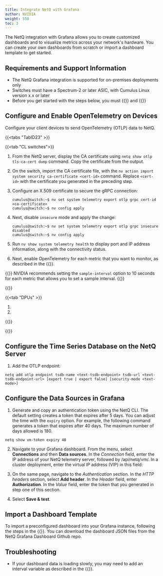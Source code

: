 ```yaml
---
title: Integrate NetQ with Grafana
author: NVIDIA
weight: 550
toc: 3
---
```


The NetQ integration with Grafana allows you to create customized dashboards and to visualize metrics across your network's hardware. You can create your own dashboards from scratch or import a dashboard template to get started.
<!--
{{<figure src="/images/netq/grafana-dash-415.png" alt="Grafana dashboard displaying GPU statistics" width="1200">}}
-->

## Requirements and Support Information

- The NetQ Grafana integration is supported for on-premises deployments only
- Switches must have a Spectrum-2 or later ASIC, with Cumulus Linux version x.x or later
- Before you get started with the steps below, you must {{<exlink url="https://grafana.com/docs/grafana/latest/setup-grafana/installation/" text="install Grafana">}} and {{<exlink url="https://grafana.com/docs/grafana/latest/setup-grafana/start-restart-grafana/" text="start the Grafana server">}}

## Configure and Enable OpenTelemetry on Devices

Configure your client devices to send OpenTelemetry (OTLP) data to NetQ.

{{<tabs "TabID23" >}}

{{<tab "CL switches">}}

1. From the NetQ server, display the CA certificate using `netq show otlp tls-ca-cert dump` command. Copy the certificate from the output.

2. On the switch, import the CA certificate file, with the `nv action import system security ca-certificate <cert-id>` command. Replace `<cert-id>` with the certificate you generated in the preceding step.

3. Configure an X.509 certificate to secure the gRPC connection:

   ```
   cumulus@switch:~$ nv set system telemetry export otlp grpc cert-id <ca-certificate>
   cumulus@switch:~$ nv config apply
   ```

4. Next, disable `insecure` mode and apply the change:
    
    ```
   cumulus@switch:~$ nv set system telemetry export otlp grpc insecure disabled
   cumulus@switch:~$ nv config apply
   ```
5. Run `nv show system telemetry health` to display port and IP address information, along with the connectivity status.

6. Next, enable OpenTelemetry for each metric that you want to monitor, as described in the {{<exlink url="https://docs.nvidia.com/networking-ethernet-software/cumulus-linux/Monitoring-and-Troubleshooting/Open-Telemetry-Export/" text="Cumulus Linux documentation">}}.

{{<notice info>}}
NVIDIA recommends setting the <code>sample-interval</code> option to 10 seconds for each metric that allows you to set a sample interval.
{{</notice>}}

{{</tab>}}

{{<tab "DPUs" >}}

1. 

2. 

{{</tab>}}

{{</tabs>}}

## Configure the Time Series Database on the NetQ Server

1. Add the OTLP endpoint: <!--need to eplain this-->

`netq add otlp endpoint tsdb-name <text-tsdb-endpoint> tsdb-url <text-tsdb-endpoint-url> [export true | export false] [security-mode <text-mode>]`


## Configure the Data Sources in Grafana

1. Generate and copy an authentication token using the NetQ CLI. The default setting creates a token that expires after 5 days. You can adjust the time with the `expiry` option. For example, the following command generates a token that expires after 40 days. The maximum number of days allowed is 180.

```
netq show vm-token expiry 40
```

2. Navigate to your Grafana dashboard. From the menu, select **Connections** and then **Data sources**. In the *Connection* field, enter the IP address of your NetQ telemetry server, followed by /api/netq/vm/. In a cluster deployment, enter the virtual IP address (VIP) in this field:

<!--insert pic-->

3. On the same page, navigate to the *Authentication* section. In the *HTTP headers* section, select **Add header**. In the *Header* field, enter **Authorization**. In the *Value* field, enter the token that you generated in step one of this section.

4. Select **Save & test**.



## Import a Dashboard Template

To import a preconfigured dashboard into your Grafana instance, following the steps in the {{<exlink url="https://grafana.com/docs/grafana/latest/dashboards/build-dashboards/import-dashboards/" text="Grafana documentation">}}. You can download the dashboard JSON files from the NetQ Grafana Dashboard Github repo.

## Troubleshooting

- If your dashboard data is loading slowly, you may need to add an interval variable as described in the {{<exlink url="https://grafana.com/docs/grafana/latest/dashboards/variables/add-template-variables/#add-an-interval-variable" text="Grafana documentation">}}.